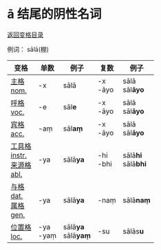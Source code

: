 # ā 结尾的阴性名词

[返回变格目录](declension.md)

例词： sālā\(棚\)

| 变格 | 单数 | 例子 |复数 | 例子 |
| --- | ----- | ------ |---- | ---- |
| [主格<br>nom.](nom.md) | -x | sālā |-x<br>-āyo  |sālā<br>sāl**āyo** |
| [呼格<br>voc.](voc.md) |-e  | sāl**e** |-x<br>-āyo  |sālā<br>sāl**āyo**  |
| [宾格<br>acc.](acc.md) | -aṃ |sāl**aṃ**  |-x<br>-āyo  |sālā<br>sāl**āyo**  |
| [工具格<br>instr.](instr.md) <br>[来源格<br>abl.](abl.md)|-ya |sālā**ya**  |-hi<br>-bhi  |sālā**hi**<br>sālā**bhi**  |
|[与格<br>dat.](dat.md)<br> [属格<br>gen.](gen.md) |-ya  |sālā**ya**  |-naṃ  |sālā**naṃ**  |
| [位置格<br>loc.](loc.md) |-ya<br>-yaṃ  |sālā**ya**<br>sālā**yaṃ**  |-su  |sālās**u**  |

